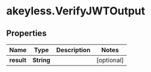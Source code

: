 # akeyless.VerifyJWTOutput

## Properties

Name | Type | Description | Notes
------------ | ------------- | ------------- | -------------
**result** | **String** |  | [optional] 


